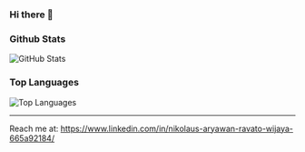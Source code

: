 ### Hi there 👋

### Github Stats
<p><img src="https://github-readme-stats.vercel.app/api?username=aryawanwijaya&amp;show_icons=true&amp;count_private=true&amp;theme=cobalt" alt="GitHub Stats"></p>

### Top Languages
<p><img src="https://github-readme-stats.vercel.app/api/top-langs/?username=aryawanwijaya&amp;layout=compact" alt="Top Languages"></p>

---

Reach me at: https://www.linkedin.com/in/nikolaus-aryawan-ravato-wijaya-665a92184/
